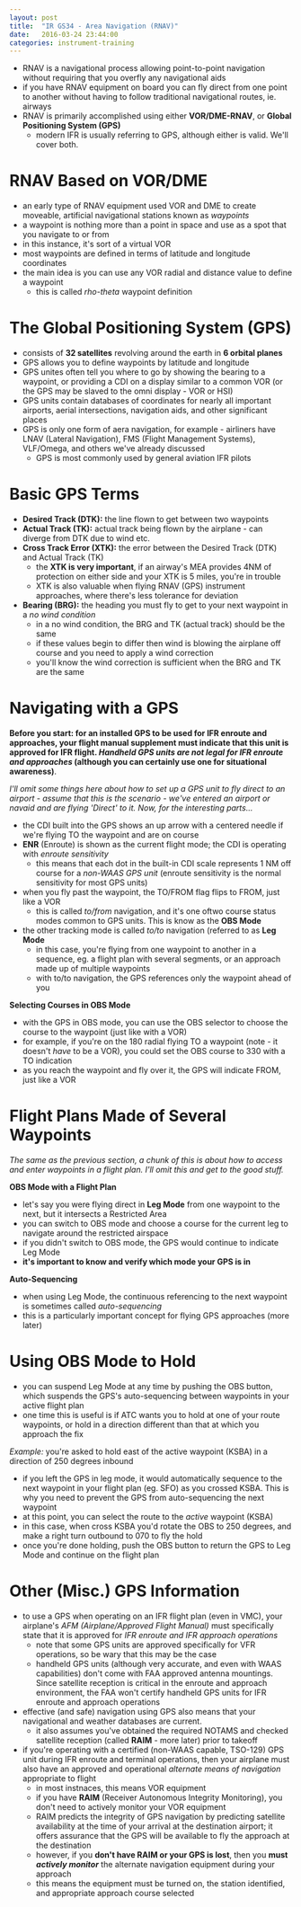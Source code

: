 ```yaml
---
layout: post
title:  "IR GS34 - Area Navigation (RNAV)"
date:   2016-03-24 23:44:00
categories: instrument-training
---
```


 - RNAV is a navigational process allowing point-to-point navigation without requiring that you overfly any navigational aids
 - if you have RNAV equipment on board you can fly direct from one point to another without having to follow traditional navigational routes, ie. airways
 - RNAV is primarily accomplished using either **VOR/DME-RNAV**, or **Global Positioning System (GPS)**
   - modern IFR is usually referring to GPS, although either is valid. We'll cover both.

# RNAV Based on VOR/DME

 - an early type of RNAV equipment used VOR and DME to create moveable, artificial navigational stations known as *waypoints*
 - a waypoint is nothing more than a point in space and use as a spot that you navigate to or from
 - in this instance, it's sort of a virtual VOR
 - most waypoints are defined in terms of latitude and longitude coordinates
 - the main idea is you can use any VOR radial and distance value to define a waypoint
   - this is called *rho-theta* waypoint definition

# The Global Positioning System (GPS)

 - consists of **32 satellites** revolving around the earth in **6 orbital planes**
 - GPS allows you to define waypoints by latitude and longitude
 - GPS unites often tell you where to go by showing the bearing to a waypoint, or providing a CDI on a display similar to a common VOR (or the GPS may be slaved to the omni display - VOR or HSI)
 - GPS units contain databases of coordinates for nearly all important airports, aerial intersections, navigation aids, and other significant places
 - GPS is only one form of aera navigation, for example - airliners have LNAV (Lateral Navigation), FMS (Flight Management Systems), VLF/Omega, and others we've already discussed
   - GPS is most commonly used by general aviation IFR pilots

# Basic GPS Terms

 - **Desired Track (DTK):** the line flown to get between two waypoints
 - **Actual Track (TK):** actual track being flown by the airplane - can diverge from DTK due to wind etc.
 - **Cross Track Error (XTK):** the error between the Desired Track (DTK) and Actual Track (TK)
   - the **XTK is very important**, if an airway's MEA provides 4NM of protection on either side and your XTK is 5 miles, you're in trouble
   - XTK is also valuable when flying RNAV (GPS) instrument approaches, where there's less tolerance for deviation
 - **Bearing (BRG):** the heading you must fly to get to your next waypoint in a *no wind condition*
   - in a no wind condition, the BRG and TK (actual track) should be the same
   - if these values begin to differ then wind is blowing the airplane off course and you need to apply a wind correction
   - you'll know the wind correction is sufficient when the BRG and TK are the same

# Navigating with a GPS

**Before you start: for an installed GPS to be used for IFR enroute and approaches, your flight manual supplement must indicate that this unit is approved for IFR flight. *Handheld GPS units are not legal for IFR enroute and approaches* (although you can certainly use one for situational awareness)**.

*I'll omit some things here about how to set up a GPS unit to fly direct to an airport - assume that this is the scenario - we've entered an airport or navaid and are flying 'Direct' to it. Now, for the interesting parts...*

 - the CDI built into the GPS shows an up arrow with a centered needle if we're flying TO the waypoint and are on course
 - **ENR** (Enroute) is shown as the current flight mode; the CDI is operating with *enroute sensitivity*
   - this means that each dot in the built-in CDI scale represents 1 NM off course for a *non-WAAS GPS unit* (enroute sensitivity is the normal sensitivity for most GPS units)
 - when you fly past the waypoint, the TO/FROM flag flips to FROM, just like a VOR
   - this is called *to/from* navigation, and it's one oftwo course status modes common to GPS units. This is know as the **OBS Mode**
 - the other tracking mode is called *to/to* navigation (referred to as **Leg Mode**
   - in this case, you're flying from one waypoint to another in a sequence, eg. a flight plan with several segments, or an approach made up of multiple waypoints
   - with to/to navigation, the GPS references only the waypoint ahead of you

**Selecting Courses in OBS Mode**

 - with the GPS in OBS mode, you can use the OBS selector to choose the course to the waypoint (just like with a VOR)
 - for example, if you're on the 180 radial flying TO a waypoint (note - it doesn't *have* to be a VOR), you could set the OBS course to 330 with a TO indication
 - as you reach the waypoint and fly over it, the GPS will indicate FROM, just like a VOR

# Flight Plans Made of Several Waypoints

*The same as the previous section, a chunk of this is about how to access and enter waypoints in a flight plan. I'll omit this and get to the good stuff.*

**OBS Mode with a Flight Plan**

 - let's say you were flying direct in **Leg Mode** from one waypoint to the next, but it intersects a Restricted Area
 - you can switch to OBS mode and choose a course for the current leg to navigate around the restricted airspace
 - if you didn't switch to OBS mode, the GPS would continue to indicate Leg Mode
 - **it's important to know and verify which mode your GPS is in**

**Auto-Sequencing**

 - when using Leg Mode, the continuous referencing to the next waypoint is sometimes called *auto-sequencing*
 - this is a particularly important concept for flying GPS approaches (more later)

# Using OBS Mode to Hold

 - you can suspend Leg Mode at any time by pushing the OBS button, which suspends the GPS's auto-sequencing between waypoints in your active flight plan
 - one time this is useful is if ATC wants you to hold at one of your route waypoints, or hold in a direction different than that at which you approach the fix

*Example:* you're asked to hold east of the active waypoint (KSBA) in a direction of 250 degrees inbound

 - if you left the GPS in leg mode, it would automatically sequence to the next waypoint in your flight plan (eg. SFO) as you crossed KSBA. This is why you need to prevent the GPS from auto-sequencing the next waypoint
 - at this point, you can select the route to the *active* waypoint (KSBA)
 - in this case, when cross KSBA you'd rotate the OBS to 250 degrees, and make a right turn outbound to 070 to fly the hold
 - once you're done holding, push the OBS button to return the GPS to Leg Mode and continue on the flight plan

# Other (Misc.) GPS Information

 - to use a GPS when operating on an IFR flight plan (even in VMC), your airplane's *AFM (Airplane/Approved Flight Manual)* must specifically state that it is approved for *IFR enroute and IFR approach operations*
   - note that some GPS units are approved specifically for VFR operations, so be wary that this may be the case
   - handheld GPS units (although very accurate, and even with WAAS capabilities) don't come with FAA approved antenna mountings. Since satellite reception is critical in the enroute and approach environment, the FAA won't certify handheld GPS units for IFR enroute and approach operations
 - effective (and safe) navigation using GPS also means that your navigational and weather databases are current.
   - it also assumes you've obtained the required NOTAMS and checked satellite reception (called **RAIM** - more later) prior to takeoff
 - if you're operating with a certified (non-WAAS capable, TSO-129) GPS unit during IFR enroute and terminal operations, then your airplane must also have an approved and operational *alternate means of navigation* appropriate to flight
   - in most instnaces, this means VOR equipment
   - if you have **RAIM** (Receiver Autonomous Integrity Monitoring), you don't need to actively monitor your VOR equipment
   - RAIM predicts the integrity of GPS navigation by predicting satellite availability at the time of your arrival at the destination airport; it offers assurance that the GPS will be available to fly the approach at the destination
   - however, if you **don't have RAIM or your GPS is lost**, then you **must *actively monitor*** the alternate navigation equipment during your approach
   - this means the equipment must be turned on, the station identified, and appropriate approach course selected
